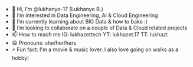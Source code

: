 - 👋 Hi, I’m @lukhanyo-17 (Lukhanyo B.)
- 👀 I’m interested in Data Engineering, AI & Cloud Engineering
- 🌱 I’m currently learning about BIG Data & how to bake :)
- 💖 I’m looking to collaborate on a couple of Data & Cloud related projects
- 📫 How to reach me IG: lukhazettech YT: lukhazet.17 TT: lukhazt
- 😄 Pronouns: she/her/hers
- ⚡ Fun fact: I'm a movie & music lover. I also love going on walks as a hobby!

<!---
lukhanyo-17/lukhanyo-17 is a ✨ special ✨ repository because its `README.md` (this file) appears on your GitHub profile.
You can click the Preview link to take a look at your changes.
--->
